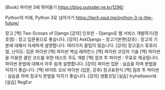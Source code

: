 [Book] 파이썬 3에 뛰어들기
https://blog.outsider.ne.kr/1296/ 

Python의 미래, Python 3로 넘어가기
https://tech.ssut.me/python-3-is-the-future/


장고
[책] Two Scoops of Django
[강의] 인프런 - Django로 웹 서비스 개발하기(정호영) : 장고 입문용으로 좋습니다.
[강의] AskDjango - 장고기본편(강추) : 장고의 기본에 대해서 자세하게 설명합니다. 여러가지 꿀팁이 많습니다.
[강의] 장고걸스 튜토리얼, 난이도: 입문
파이썬
[책] 파이썬 핵심 레퍼런스
[책] 파이썬 코딩의 기술
[책] 파이썬을 이용한 클린 코드를 위한 테스트 주도 개발
[책] 점프 투 파이썬 : 무료로 제공됩니다. 파이썬 문법에 대해서 아주 쉽게 설명합니다.
[강의] 파이썬 입문 : 실습을 하며 문법을 익히기 좋습니다.
[책] 바이트 오브 파이썬 (입문, 강추)
정규표현식
[책] 점프 투 파이썬 : 실습을 하며 정규식 문법을 익히기 좋습니다.
[강의] 생활코딩
[실습] tryhelloworld
[실습] RegExr
